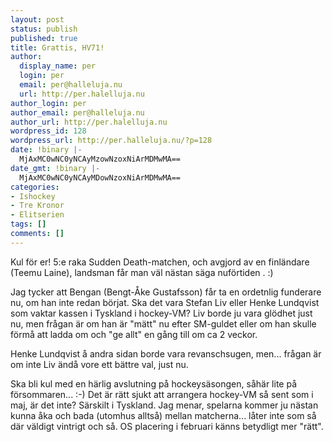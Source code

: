 ```yaml
---
layout: post
status: publish
published: true
title: Grattis, HV71!
author:
  display_name: per
  login: per
  email: per@halleluja.nu
  url: http://per.halelluja.nu
author_login: per
author_email: per@halleluja.nu
author_url: http://per.halelluja.nu
wordpress_id: 128
wordpress_url: http://per.halleluja.nu/?p=128
date: !binary |-
  MjAxMC0wNC0yNCAyMzowNzoxNiArMDMwMA==
date_gmt: !binary |-
  MjAxMC0wNC0yNCAyMDowNzoxNiArMDMwMA==
categories:
- Ishockey
- Tre Kronor
- Elitserien
tags: []
comments: []
---
```

<p>Kul för er! 5:e raka Sudden Death-matchen, och avgjord av en finländare (Teemu Laine), landsman får man väl nästan säga nuförtiden . :)</p>
<p>Jag tycker att Bengan (Bengt-Åke Gustafsson) får ta en ordetnlig funderare nu, om han inte redan börjat. Ska det vara Stefan Liv eller Henke Lundqvist som vaktar kassen i Tyskland i hockey-VM? Liv borde ju vara glödhet just nu, men frågan är om han är "mätt" nu efter SM-guldet eller om han skulle förmå att ladda om och "ge allt" en gång till om ca 2 veckor.</p>

<p>Henke Lundqvist å andra sidan borde vara revanschsugen, men... frågan är om inte Liv ändå vore ett bättre val, just nu.</p>
<p>Ska bli kul med en härlig avslutning på hockeysäsongen, såhär lite på försommaren... :-) Det är rätt sjukt att arrangera hockey-VM så sent som i maj, är det inte? Särskilt i Tyskland. Jag menar, spelarna kommer ju nästan kunna åka och bada (utomhus alltså) mellan matcherna... låter inte som så där väldigt vintrigt och så. OS placering i februari känns betydligt mer "rätt".</p>
